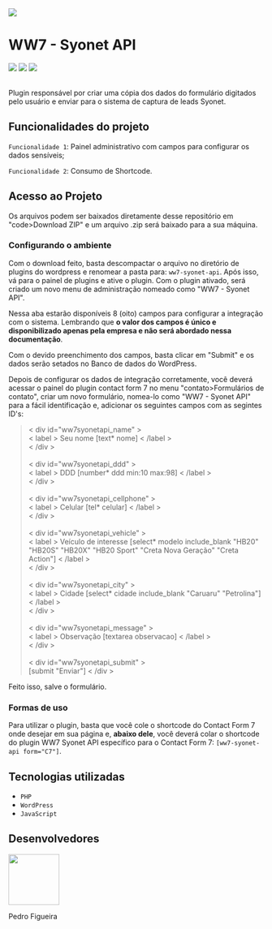 <img src="https://user-images.githubusercontent.com/93988164/150440511-d018f611-b65d-4f4f-9367-189b3669c4b2.jpg">
<h1>WW7 - Syonet API</h1>
<div>
  <img src="https://img.shields.io/badge/Status-Finalizando-blueviolet">
  <img src="https://img.shields.io/badge/Versão-1.0-blue">
  <a href="https://br.wordpress.org/plugins/contact-form-7/"><img src="https://img.shields.io/badge/Dependência-Plugin_contact_form_7-orange"></a>
</div>
<br/>
<p>Plugin responsável por criar uma cópia dos dados do formulário digitados pelo usuário e enviar para o sistema de captura de leads Syonet.</p>

<h2>Funcionalidades do projeto</h2>

<p><code>Funcionalidade 1</code>: <span>Painel administrativo com campos para configurar os dados sensíveis;</span></p>
<p><code>Funcionalidade 2</code>: <span>Consumo de Shortcode.</span></p>

<h2>Acesso ao Projeto</h2>
<p>Os arquivos podem ser baixados diretamente desse repositório em "code&gtDownload ZIP" e um arquivo .zip será baixado para a sua máquina.</p>

<h3>Configurando o ambiente</h3>
<p>Com o download feito, basta descompactar o arquivo no diretório de plugins do wordpress e renomear a pasta para: <code>ww7-syonet-api</code>. Após isso, vá para o painel de plugins e ative o plugin. Com o plugin ativado, será criado um novo menu de administração nomeado como "WW7 - Syonet API".</p>

<p>Nessa aba estarão disponíveis 8 (oito) campos para configurar a integração com o sistema. Lembrando que <b>o valor dos campos é único e disponibilizado apenas pela empresa e não será abordado nessa documentação</b>.</p>

<p>Com o devido preenchimento dos campos, basta clicar em "Submit" e os dados serão setados no Banco de dados do WordPress.</p>

<p>Depois de configurar os dados de integração corretamente, você deverá acessar o painel do plugin contact form 7 no menu "contato&gtFormulários de contato", criar um novo formulário, nomea-lo como "WW7 - Syonet API" para a fácil identificação e, adicionar os seguintes campos com as segintes ID's:</p>

<blockquote>
  &lt div id="ww7syonetapi_name" &gt <br/>
    &lt label &gt Seu nome [text* nome] &lt /label &gt <br/>
&lt /div &gt <br/>
<br/>
&lt div id="ww7syonetapi_ddd" &gt <br/>
    &lt label &gt DDD [number* ddd min:10 max:98] &lt /label &gt <br/>
&lt /div &gt <br/>
<br/>
&lt div id="ww7syonetapi_cellphone" &gt <br/>
    &lt label &gt Celular [tel* celular] &lt /label &gt <br/>
&lt /div &gt <br/>
<br/>
&lt div id="ww7syonetapi_vehicle" &gt <br/>
    &lt label &gt Veículo de interesse [select* modelo include_blank "HB20" "HB20S" "HB20X" "HB20 Sport" "Creta Nova Geração" "Creta Action"] &lt /label &gt <br/>
&lt /div &gt <br/>
<br/>
&lt div id="ww7syonetapi_city" &gt <br/>
    &lt label &gt Cidade [select* cidade include_blank "Caruaru" "Petrolina"] &lt /label &gt <br/>
&lt /div &gt <br/>
<br/>
&lt div id="ww7syonetapi_message" &gt <br/>
    &lt label &gt Observação [textarea observacao] &lt /label &gt <br/>
&lt /div &gt <br/>
<br/>
&lt div id="ww7syonetapi_submit" &gt <br/>
[submit "Enviar"]
&lt /div &gt <br/>
</blockquote>

<p>Feito isso, salve o formulário.</p>

<h3>Formas de uso</h3>
<p>Para utilizar o plugin, basta que você cole o shortcode do Contact Form 7 onde desejar em sua página e, <strong>abaixo dele</strong>, você deverá colar o shortcode do plugin WW7 Syonet API específico para o Contact Form 7: <code>[ww7-syonet-api form="C7"]</code>.</p>


<h2>Tecnologias utilizadas</h2>
<ul>
  <li><code>PHP</code></li>
  <li><code>WordPress</code></li>
  <li><code>JavaScript</code></li>
</ul>


<h2>Desenvolvedores</h2>
<div>
<a href="https://github.com/PedroFigueiraRuivo"><img width="100px" src="https://avatars.githubusercontent.com/u/93988164?v=4"></a>
<p>Pedro Figueira</p>
</div>



<p></p>
